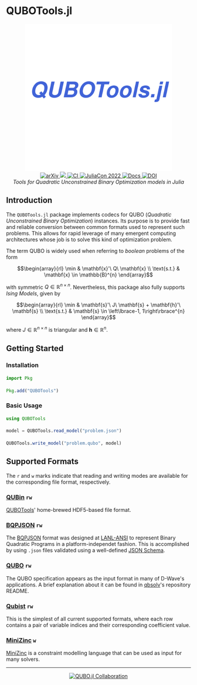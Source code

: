 # QUBOTools.jl

<div align="center">
    <a href="/docs/src/assets/">
        <img src="/docs/src/assets/logo.svg" width=400px alt="QUBOTools.jl" />
    </a>
    <br>
    <a href="https://arxiv.org/abs/2307.02577">
        <img src="https://img.shields.io/badge/arXiv-2307.02577-b31b1b.svg" alt="arXiv"/>
    </a>
    <a href="https://codecov.io/gh/psrenergy/QUBOTools.jl" > 
        <img src="https://codecov.io/gh/JuliaQUBO/QUBOTools.jl/branch/main/graph/badge.svg?token=W7QJWS5HI4"/> 
    </a>
    <a href="/actions/workflows/ci.yml">
        <img src="https://github.com/JuliaQUBO/QUBOTools.jl/actions/workflows/ci.yml/badge.svg?branch=main" alt="CI" />
    </a>
    <a href="https://www.youtube.com/watch?v=OTmzlTbqdNo">
        <img src="https://img.shields.io/badge/JuliaCon-2022-9558b2" alt="JuliaCon 2022">
    </a>
    <a href="https://juliaqubo.github.com/QUBOTools.jl/dev">
        <img src="https://img.shields.io/badge/docs-dev-blue.svg" alt="Docs">
    </a>
    <a href="https://zenodo.org/badge/latestdoi/508908129">
        <img src="https://zenodo.org/badge/508908129.svg" alt="DOI">
    </a>
    <br>
    <i>Tools for Quadratic Unconstrained Binary Optimization models in Julia</i>
</div>

## Introduction
The `QUBOTools.jl` package implements codecs for QUBO (*Quadratic Unconstrained Binary Optimization*) instances.
Its purpose is to provide fast and reliable conversion between common formats used to represent such problems.
This allows for rapid leverage of many emergent computing architectures whose job is to solve this kind of optimization problem.

The term QUBO is widely used when referring to *boolean* problems of the form

$$\begin{array}{rl}
       \min & \mathbf{x}'\ Q\ \mathbf{x} \\
\text{s.t.} & \mathbf{x} \in \mathbb{B}^{n}
\end{array}$$

with symmetric $Q \in \mathbb{R}^{n \times n}$. Nevertheless, this package also fully supports *Ising Models*, given by

$$\begin{array}{rl}
       \min & \mathbf{s}'\ J\ \mathbf{s} + \mathbf{h}'\ \mathbf{s} \\
\text{s.t.} & \mathbf{s} \in \left\lbrace-1, 1\right\rbrace^{n}
\end{array}$$

where $J \in \mathbb{R}^{n \times n}$ is triangular and $\mathbf{h} \in \mathbb{R}^{n}$.

## Getting Started

### Installation

```julia
import Pkg

Pkg.add("QUBOTools")
```

### Basic Usage

```julia
using QUBOTools

model = QUBOTools.read_model("problem.json")

QUBOTools.write_model("problem.qubo", model)
```

## Supported Formats

The `r` and `w` marks indicate that reading and writing modes are available for the corresponding file format, respectively.

### [QUBin](/docs/models/QUBin.md) `rw`

[QUBOTools](https://github.com/JuliaQUBO/QUBOTools.jl)' home-brewed HDF5-based file format.

### [BQPJSON](/docs/models/BQPJSON.md) `rw`

The [BQPJSON](https://bqpjson.readthedocs.io) format was designed at [LANL-ANSI](https://github.com/lanl-ansi) to represent Binary Quadratic Programs in a platform-independet fashion.
This is accomplished by using `.json` files validated using a well-defined [JSON Schema](/src/models/bqpjson.schema.json).

### [QUBO](/docs/models/QUBOTools.md) `rw`

The QUBO specification appears as the input format in many of D-Wave's applications.
A brief explanation about it can be found in [qbsolv](https://github.com/arcondello/qbsolv#qbsolv-qubo-input-file-format)'s repository README. 

### [Qubist](/docs/models/Qubist.md) `rw`

This is the simplest of all current supported formats, where each row contains a pair of variable indices and their corresponding coefficient value.

### [MiniZinc](/docs/models/MiniZinc.md) `w`

[MiniZinc](https://www.minizinc.org) is a constraint modelling language that can be used as input for many solvers.

---

<div align="center">
    <a href="https://github.com/JuliaQUBO/QUBO.jl">
    <picture>
      <source media="(prefers-color-scheme: dark)" srcset="https://raw.githubusercontent.com/JuliaQUBO/QUBO.jl/refs/heads/master/docs/src/assets/logo-collaboration-dark.png">
      <source media="(prefers-color-scheme: light)" srcset="https://raw.githubusercontent.com/JuliaQUBO/QUBO.jl/refs/heads/master/docs/src/assets/logo-collaboration-light.png">
      <img alt="QUBO.jl Collaboration" src="">
    </picture> 
    </a>
</div>
